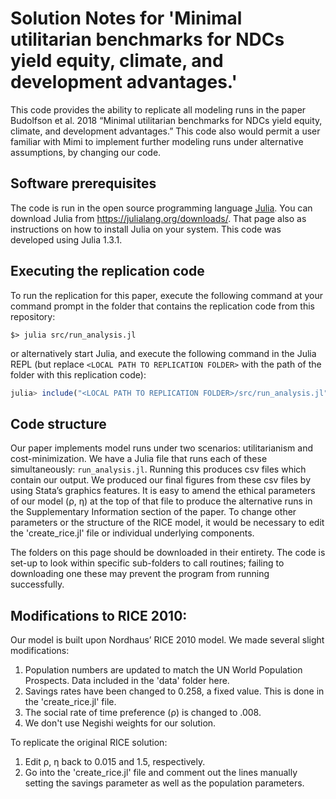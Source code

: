 # Solution Notes for 'Minimal utilitarian benchmarks for NDCs yield equity, climate, and development advantages.'

This code provides the ability to replicate all modeling runs in the paper Budolfson et al. 2018 “Minimal utilitarian benchmarks for NDCs yield equity, climate, and development advantages.”  This code also would permit a user familiar with Mimi to implement further modeling runs under alternative assumptions, by changing our code.

## Software prerequisites

The code is run in the open source programming language [Julia](https://julialang.org/). You can download Julia from https://julialang.org/downloads/. That page also as instructions on how to install Julia on your system. This code was developed using Julia 1.3.1.

## Executing the replication code

To run the replication for this paper, execute the following command at your command prompt in the folder that contains the replication code from this repository:

```
$> julia src/run_analysis.jl
```

or alternatively start Julia, and execute the following command in the Julia REPL (but replace `<LOCAL PATH TO REPLICATION FOLDER>` with the path of the folder with this replication code):

```julia
julia> include("<LOCAL PATH TO REPLICATION FOLDER>/src/run_analysis.jl")
```

## Code structure

Our paper implements model runs under two scenarios: utilitarianism and cost-minimization.  We have a Julia file that runs each of these simultaneously: `run_analysis.jl`. Running this produces csv files which contain our output.  We produced our final figures from these csv files by using Stata’s graphics features. It is easy to amend the ethical parameters of our model (ρ, η) at the top of that file to produce the alternative runs in the Supplementary Information section of the paper. To change other parameters or the structure of the RICE model, it would be necessary to edit the 'create_rice.jl' file or individual underlying components. 

The folders on this page should be downloaded in their entirety. The code is set-up to look within specific sub-folders to call routines; failing to downloading one these may prevent the program from running successfully.

## Modifications to RICE 2010:

Our model is built upon Nordhaus’ RICE 2010 model.  We made several slight modifications:
1. Population numbers are updated to match the UN World Population Prospects. Data included in the 'data' folder here. 
2. Savings rates have been changed to 0.258, a fixed value. This is done in the 'create_rice.jl' file.
3. The social rate of time preference (ρ) is changed to .008. 
4. We don't use Negishi weights for our solution. 

To replicate the original RICE solution:
1. Edit ρ, η back to 0.015 and 1.5, respectively.
2. Go into the 'create_rice.jl' file and comment out the lines manually setting the savings parameter as well as the population parameters.
